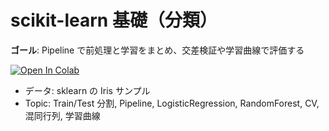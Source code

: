 
# scikit-learn 基礎（分類）
**ゴール**: Pipeline で前処理と学習をまとめ、交差検証や学習曲線で評価する

[![Open In Colab](https://colab.research.google.com/assets/colab-badge.svg)](
https://colab.research.google.com/github/yokayoka/ml-seminar/blob/main/notebooks/30_sklearn/intro_sklearn.ipynb)

- データ: sklearn の Iris サンプル
- Topic: Train/Test 分割, Pipeline, LogisticRegression, RandomForest, CV, 混同行列, 学習曲線
